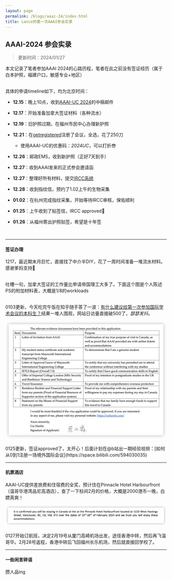 ```yaml
---
layout: page
permalink: /blogs/aaai-24/index.html
title: Lance的第一次AAAI参会实录
---
```


## AAAI-2024 参会实录

> 更新时间：2024/01/27

本文记录了笔者参加AAAI 2024的心路历程，笔者在此之前没有签证经历（属于白本护照，福建户口，敏感专业+地区）

<br>具体的申请timeline如下，均为北京时间：

- **12.15**：晚上10点，收到[AAAI-UC 2024](https://aaai.org/aaai-conference/undergraduate-consortium/)的中稿邮件
- **12.17**：开始准备加拿大签证材料（各种流水）
- **12.19**：旧护照过期，在福州市民中心办理新护照
- **12.21**：在[getregistered](https://aaai.getregistered.net/conference-2024)注册了会议，全选，花了250刀
  - 使用AAAI-UC的优惠码：*2024UC*，可以打折😎

- **12.26**：邮政EMS，收到新护照（正好7天到手）
- **12.27**：收到AAAI发来的正式参会邀请函
- **12.27**：整理好所有材料，提交[IRCC系统](https://www.canada.ca/en/immigration-refugees-citizenship/services/application/account.html)
- **12.28**：收到指纹信，预约了1.02上午的生物采集
- **01.02**：在杭州完成指纹采集，开始等待IRCC审核，保佑顺利
- **01.25**：上午收到了贴签信，IRCC approved🎊
- **01.26**：从福州寄出护照贴签，希望是十年签

<br>

----

#### 签证办理

1217，最近期末月巨忙，直接找了中介半DIY，花了一周时间准备一堆流水材料。感谢爹妈支持🥹

<br>吐槽一句，加拿大签证的工作量比申请帝国理工大多了。下面这个图是个人陈述PS的附加材料表，大概是1/8的workloads

<br>0103更新，今天吃完午饭在知乎随手答了一波：[有什么建议给第一次参加国际学术会议的本科生？](https://www.zhihu.com/question/50603131/answer/3348461907)结果一堆人围观，网站日访量直接破500了，*瑟瑟发抖*。

<center>
<img src="/blogs/aaai-24.assets/image-20240102233256486.png">
</center>
<br>0125更新，签证approved了，太开心！后面计划在@b站出一期经验视频：[如何从0到1注册一场境外国际会议](https://space.bilibili.com/594030035)

<br>

----

#### 机票酒店

AAAI-UC提供差旅费和住宿费的全奖，预计住在Pinnacle Hotel Harbourfront（温哥华港湾品尼高酒店），查了一下标间2月的价格，大概是2000港币一晚，白嫖真爽！

<center>
<img src="/blogs/aaai-24.assets/image-20240103220603425.png">
</center>
<br>0127开始订航班，决定2月19号从厦门高崎机场出发，途径香港中转，然后再飞温哥华。2月28号返程，香港中转后飞回福州长乐机场，然后就直接回学校了。

<br>

---

#### 一些闲言碎语

攒人品ing

<br>

